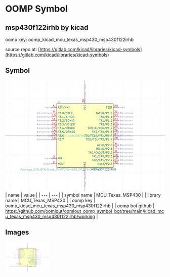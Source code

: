 # OOMP Symbol  
## msp430f122irhb  by kicad  
  
oomp key: oomp_kicad_mcu_texas_msp430_msp430f122irhb  
  
source repo at: [https://gitlab.com/kicad/libraries/kicad-symbols](https://gitlab.com/kicad/libraries/kicad-symbols)  
## Symbol  
  
[![working.png](working_600.png)](working.png)  
| name | value | 
| --- | --- | 
| symbol name | MCU_Texas_MSP430 | 
| library name | MCU_Texas_MSP430 | 
| oomp key | oomp_kicad_mcu_texas_msp430_msp430f122irhb | 
| oomp bot github | https://github.com/oomlout/oomlout_oomp_symbol_bot/tree/main/kicad_mcu_texas_msp430_msp430f122irhb/working | 
## Images  
  
[![working.png](working_140.png)](working.png)  
